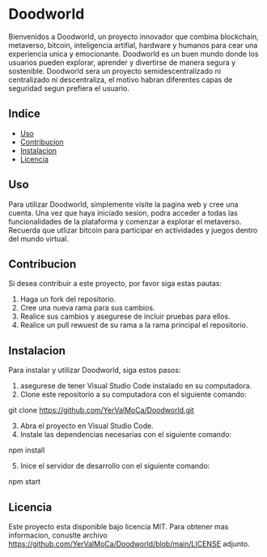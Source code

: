# Doodworld

Bienvenidos a Doodworld, un proyecto innovador que combina blockchain, metaverso, bitcoin, inteligencia artifial, hardware y humanos para cear una experiencia unica y emocionante.
Doodworld es un buen mundo donde los usuarios pueden explorar, aprender y divertirse de manera segura y sostenible.
Doodworld sera un proyecto semidescentralizado ni centralizado ni descentraliza, el motivo habran diferentes capas de seguridad segun prefiera el usuario.

## Indice

- [Uso](#uso)
- [Contribucion](#contribucion)
- [Instalacion](#instalacion)
- [Licencia](#licencia)

## Uso

Para utilizar Doodworld, simplemente visite la pagina web y cree una cuenta. Una vez que haya iniciado sesion, podra acceder a todas las funcionalidades de la plataforma y comenzar a explorar el metaverso. Recuerda que utlizar bitcoin para participar en actividades y juegos dentro del mundo virtual.

## Contribucion

Si desea contribuir a este proyecto, por favor siga estas pautas:

1. Haga un fork del repositorio.
2. Cree una nueva rama para sus cambios.
3. Realice sus cambios y asegurese de incluir pruebas para ellos.
4. Realice un pull rewuest de su rama a la rama principal el repositorio.

## Instalacion

Para instalar y utilizar Doodworld, siga estos pasos:

1. asegurese de tener Visual Studio Code instalado en su computadora.
2. Clone este repositorio a su computadora con el siguiente comando:

git clone https://github.com/YerValMoCa/Doodworld.git

3. Abra el proyecto en Visual Studio Code.
4. Instale las dependencias necesarias con el siguiente comando:

 npm install
 
 5. Inice el servidor de desarrollo con el siguiente comando:
 
 npm start
 
 ## Licencia
 
 Este proyecto esta disponible bajo licencia MIT. Para obtener mas informacion, conuslte archivo https://github.com/YerValMoCa/Doodworld/blob/main/LICENSE adjunto.
 
 
 

